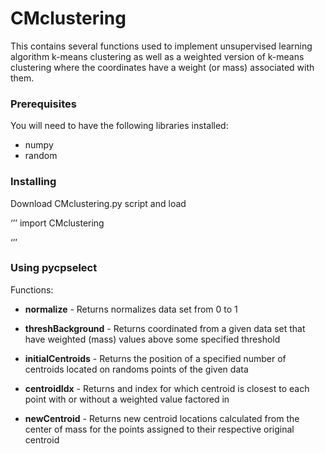# CMclustering

This contains several functions used to implement unsupervised learning algorithm k-means clustering as well as a weighted version of k-means clustering where the coordinates have a weight (or mass) associated with them.

### Prerequisites

You will need to have the following libraries installed:
* numpy
* random

### Installing

Download CMclustering.py script and load

‘’’
import CMclustering

‘’’

### Using pycpselect

Functions: 

* **normalize** - Returns normalizes data set from 0 to 1

* **threshBackground** - Returns coordinated from a given data set that have weighted (mass) values above some specified threshold

* **initialCentroids** - Returns the position of a specified number of centroids located on randoms points of the given data

* **centroidIdx** - Returns and index for which centroid is closest to each point with or without a weighted value factored in

* **newCentroid** - Returns new centroid locations calculated from the center of mass for the points assigned to their respective original centroid

